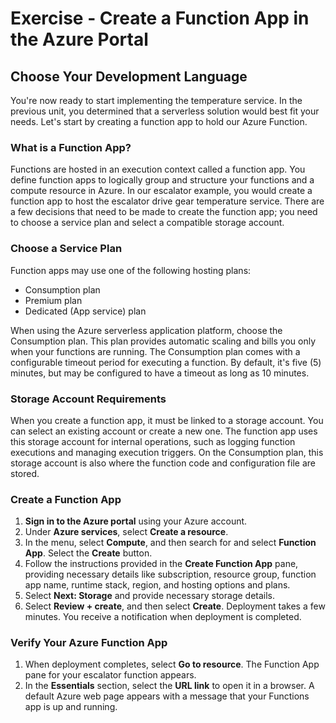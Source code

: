 # Exercise - Create a Function App in the Azure Portal

## Choose Your Development Language

You're now ready to start implementing the temperature service. In the previous unit, you determined that a serverless solution would best fit your needs. Let's start by creating a function app to hold our Azure Function.

### What is a Function App?

Functions are hosted in an execution context called a function app. You define function apps to logically group and structure your functions and a compute resource in Azure. In our escalator example, you would create a function app to host the escalator drive gear temperature service. There are a few decisions that need to be made to create the function app; you need to choose a service plan and select a compatible storage account.

### Choose a Service Plan

Function apps may use one of the following hosting plans:

- Consumption plan
- Premium plan
- Dedicated (App service) plan

When using the Azure serverless application platform, choose the Consumption plan. This plan provides automatic scaling and bills you only when your functions are running. The Consumption plan comes with a configurable timeout period for executing a function. By default, it's five (5) minutes, but may be configured to have a timeout as long as 10 minutes.

### Storage Account Requirements

When you create a function app, it must be linked to a storage account. You can select an existing account or create a new one. The function app uses this storage account for internal operations, such as logging function executions and managing execution triggers. On the Consumption plan, this storage account is also where the function code and configuration file are stored.

### Create a Function App

1. **Sign in to the Azure portal** using your Azure account.
2. Under **Azure services**, select **Create a resource**.
3. In the menu, select **Compute**, and then search for and select **Function App**. Select the **Create** button.
4. Follow the instructions provided in the **Create Function App** pane, providing necessary details like subscription, resource group, function app name, runtime stack, region, and hosting options and plans.
5. Select **Next: Storage** and provide necessary storage details.
6. Select **Review + create**, and then select **Create**. Deployment takes a few minutes. You receive a notification when deployment is completed.

### Verify Your Azure Function App

1. When deployment completes, select **Go to resource**. The Function App pane for your escalator function appears.
2. In the **Essentials** section, select the **URL link** to open it in a browser. A default Azure web page appears with a message that your Functions app is up and running.
